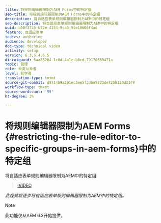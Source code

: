 ```yaml
---
title: 将规则编辑器限制为AEM Forms中的特定组
seo-title: 将规则编辑器限制为AEM Forms中的特定组
description: 将自适应表单规则编辑器限制为AEM中的特定组
seo-description: 将自适应表单规则编辑器限制为AEM中的特定组
uuid: b50f3736-b72e-4154-9ca5-95e10606f4ad
feature: 自适应表单
topics: authoring
audience: developer
doc-type: technical video
activity: setup
version: 6.3,6.4,6.5
discoiquuid: 5aa35204-1c6d-4a1e-b8cd-79170653471a
topic: 管理
role: 业务从业者
level: 初学者
translation-type: tm+mt
source-git-commit: d9714b9a291ec3ee5f3dba9723de72bb120d2149
workflow-type: tm+mt
source-wordcount: '95'
ht-degree: 3%

---
```



# 将规则编辑器限制为AEM Forms {#restricting-the-rule-editor-to-specific-groups-in-aem-forms}中的特定组

将自适应表单规则编辑器限制为AEM中的特定组

>[!VIDEO](https://video.tv.adobe.com/v/19470?quality=9&learn=on)

*此视频将逐步将自适应表单规则编辑器限制为AEM中的特定组。*

>[!NOTE]
>
>此功能仅从AEM 6.3开始提供。

